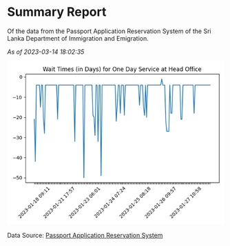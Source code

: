 # Summary Report

Of the data from the Passport Application Reservation System of the Sri Lanka Department of Immigration and Emigration.

*As of 2023-03-14 18:02:35*

![Wait Time Chart](summary.wait_time_chart.png)

Data Source: [Passport Application Reservation System](https://eservices.immigration.gov.lk:8443/appointment/pages/reservationApplication.xhtml)